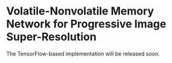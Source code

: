 # Volatile-Nonvolatile Memory Network for Progressive Image Super-Resolution

The TensorFlow-based implementation will be released soon.
